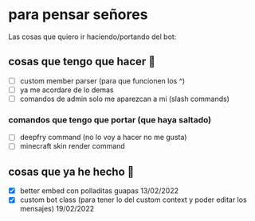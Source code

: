 # para pensar señores

Las cosas que quiero ir haciendo/portando del bot:

## cosas que tengo que hacer 🥶

- [ ] custom member parser (para que funcionen los ^)
- [ ] ya me acordare de lo demas
- [ ] comandos de admin solo me aparezcan a mi (slash commands)

### comandos que tengo que portar (que haya saltado)

- [ ] deepfry command (no lo voy a hacer no me gusta)
- [ ] minecraft skin render command

## cosas que ya he hecho 🥵

- [x] better embed con polladitas guapas 13/02/2022
- [x] custom bot class (para tener lo del custom context y poder editar los mensajes) 19/02/2022
